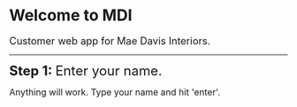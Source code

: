 <h1 class="welcome-header">Welcome to MDI</h1>

<font size="4">Customer web app for Mae Davis Interiors.</font>
<hr class="hr-login">

<font size="5" class="welcome-header"><strong>Step 1: </strong>Enter your name.</font>
<p><font size="3">Anything will work. Type your name and hit 'enter'.</font></p>
<br>
